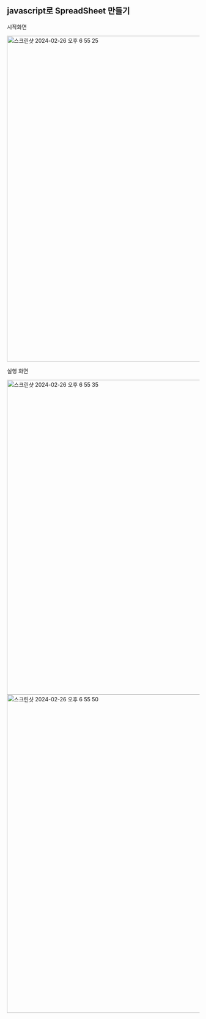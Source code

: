 ## javascript로 SpreadSheet 만들기

시작화면

<img width="853" alt="스크린샷 2024-02-26 오후 6 55 25" src="https://github.com/hanni66/JS_App/assets/72500673/c8810db2-1bcd-4609-80aa-f34260f8e1e3">

실행 화면

<img width="824" alt="스크린샷 2024-02-26 오후 6 55 35" src="https://github.com/hanni66/JS_App/assets/72500673/594010d1-7338-4dc2-bc58-d35864208742">
<img width="834" alt="스크린샷 2024-02-26 오후 6 55 50" src="https://github.com/hanni66/JS_App/assets/72500673/9829e500-b78a-4f9a-8b9b-c4875eb65296">
